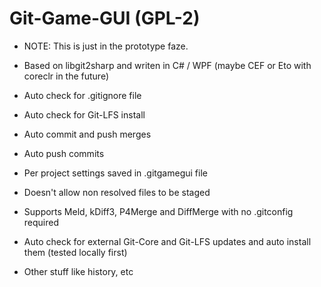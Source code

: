 # Git-Game-GUI (GPL-2)



- NOTE: This is just in the prototype faze.

- Based on libgit2sharp and writen in C# / WPF (maybe CEF or Eto with coreclr in the future)

- Auto check for .gitignore file

- Auto check for Git-LFS install

- Auto commit and push merges

- Auto push commits

- Per project settings saved in .gitgamegui file

- Doesn't allow non resolved files to be staged

- Supports Meld, kDiff3, P4Merge and DiffMerge with no .gitconfig required

- Auto check for external Git-Core and Git-LFS updates and auto install them (tested locally first)

- Other stuff like history, etc